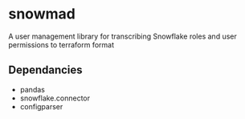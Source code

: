 # snowmad
A user management library for transcribing Snowflake roles and user permissions to terraform format

## Dependancies
- pandas
- snowflake.connector 
- configparser

